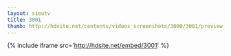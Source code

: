 ```yaml
---
layout: sieutv
title: 3001
thumb: http://hdsite.net/contents/videos_screenshots/3000/3001/preview_360p.mp4.jpg
---
```

{% include iframe src='http://hdsite.net/embed/3001' %}
 
